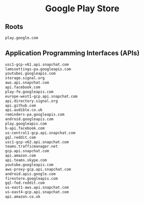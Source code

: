 


<h1 align="center">Google Play Store</h1>  


## Roots


```html
play.google.com
```  


## Application Programming Interfaces (APIs)


```html
usc1-gcp-v61.api.snapchat.com
lamssettings-pa.googleapis.com
youtubei.googleapis.com
storage.signal.org
aws.api.snapchat.com
api.facebook.com
play-fe.googleapis.com
europe-west1-gcp.api.snapchat.com
api.directory.signal.org
api.github.com
api.audible.co.uk
reminders-pa.googleapis.com
android.googleapis.com
play.googleapis.com
b-api.facebook.com
us-central1-gcp.api.snapchat.com
gql.reddit.com
usc1-gcp-v62.api.snapchat.com
teams.trafficmanager.net
gcp.api.snapchat.com
api.amazon.com
api.teams.skype.com
youtube.googleapis.com
aws-proxy-gcp.api.snapchat.com
android.apis.google.com
firestore.googleapis.com
gql-fed.reddit.com
us-east1-aws.api.snapchat.com
us-east4-gcp.api.snapchat.com
api.amazon.co.uk
```  

<br>
